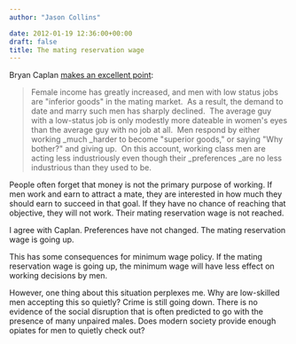 ```yaml
---
author: "Jason Collins"

date: 2012-01-19 12:36:00+00:00
draft: false
title: The mating reservation wage
---
```


Bryan Caplan [makes an excellent point](http://econlog.econlib.org/archives/2012/01/great_stagnatio_1.html):


<blockquote>Female income has greatly increased, and men with low status jobs are "inferior goods" in the mating market.  As a result, the demand to date and marry such men has sharply declined.  The average guy with a low-status job is only modestly more dateable in women's eyes than the average guy with no job at all.  Men respond by either working _much _harder to become "superior goods," or saying "Why bother?" and giving up.  On this account, working class men are acting less industriously even though their _preferences _are no less industrious than they used to be.</blockquote>


People often forget that money is not the primary purpose of working. If men work and earn to attract a mate, they are interested in how much they should earn to succeed in that goal. If they have no chance of reaching that objective, they will not work. Their mating reservation wage is not reached.

I agree with Caplan. Preferences have not changed. The mating reservation wage is going up.

This has some consequences for minimum wage policy. If the mating reservation wage is going up, the minimum wage will have less effect on working decisions by men.

However, one thing about this situation perplexes me. Why are low-skilled men accepting this so quietly? Crime is still going down. There is no evidence of the social disruption that is often predicted to go with the presence of many unpaired males. Does modern society provide enough opiates for men to quietly check out?


